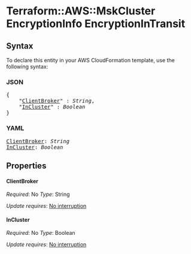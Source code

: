 # Terraform::AWS::MskCluster EncryptionInfo EncryptionInTransit

## Syntax

To declare this entity in your AWS CloudFormation template, use the following syntax:

### JSON

<pre>
{
    "<a href="#clientbroker" title="ClientBroker">ClientBroker</a>" : <i>String</i>,
    "<a href="#incluster" title="InCluster">InCluster</a>" : <i>Boolean</i>
}
</pre>

### YAML

<pre>
<a href="#clientbroker" title="ClientBroker">ClientBroker</a>: <i>String</i>
<a href="#incluster" title="InCluster">InCluster</a>: <i>Boolean</i>
</pre>

## Properties

#### ClientBroker

_Required_: No
_Type_: String

_Update requires_: [No interruption](https://docs.aws.amazon.com/AWSCloudFormation/latest/UserGuide/using-cfn-updating-stacks-update-behaviors.html#update-no-interrupt)

#### InCluster

_Required_: No
_Type_: Boolean

_Update requires_: [No interruption](https://docs.aws.amazon.com/AWSCloudFormation/latest/UserGuide/using-cfn-updating-stacks-update-behaviors.html#update-no-interrupt)

